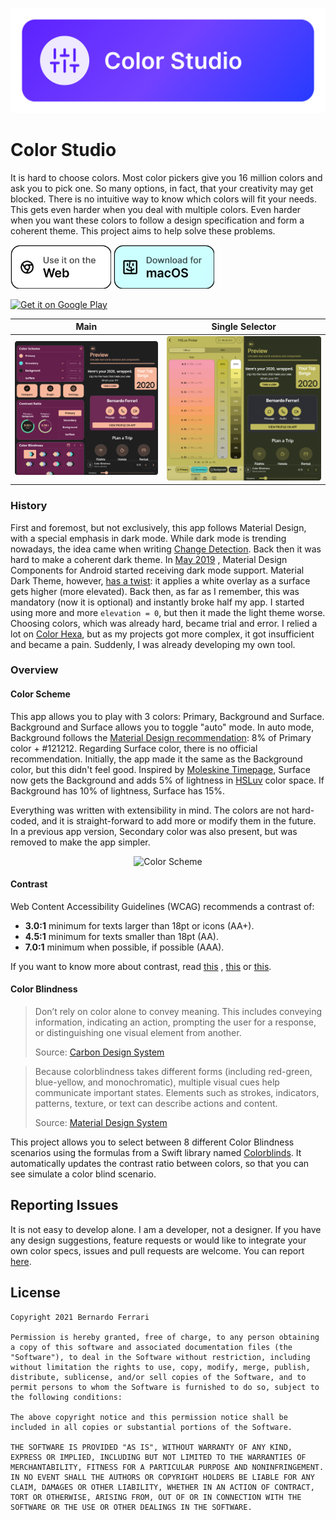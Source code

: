 ![Image of Color Studio](assets/header.png)

# Color Studio

It is hard to choose colors. Most color pickers give you 16 million colors and ask you to pick one. So many options, in
fact, that your creativity may get blocked. There is no intuitive way to know which colors will fit your needs. This
gets even harder when you deal with multiple colors. Even harder when you want these colors to follow a design
specification and form a coherent theme. This project aims to help solve these problems.

<a href="https://bernaferrari.github.io/color-studio"><img src="assets/try_web.png" height="70"/></a> <a href="https://github.com/bernaferrari/color-studio/releases"><img src="assets/try_macOS.png" height="70"/></a>

[<img src="https://play.google.com/intl/en_us/badges/images/generic/en-play-badge.png" alt="Get it on Google Play" height="80">](https://play.google.com/store/apps/details?id=com.bernaferrari.colorstudio)

| Main | Single Selector |
|:-:|:-:|
| ![First](assets/web_0.png?raw=true) | ![Sec](assets/web_1.png?raw=true) |

### History

First and foremost, but not exclusively, this app follows Material Design, with a special emphasis in dark mode. While
dark mode is trending nowadays, the idea came when
writing [Change Detection](https://github.com/bernaferrari/ChangeDetection). Back then it was hard to make a coherent
dark theme. In [May 2019](https://github.com/material-components/material-components-android/releases/tag/1.1.0-alpha06)
, Material Design Components for Android started receiving dark mode support. Material Dark Theme,
however, [has a twist](https://material.io/design/color/dark-theme.html#properties): it applies a white overlay as a
surface gets higher (more elevated). Back then, as far as I remember, this was mandatory (now it is optional) and
instantly broke half my app. I started using more and more `elevation = 0`, but then it made the light theme worse.
Choosing colors, which was already hard, became trial and error. I relied a lot
on [Color Hexa](https://www.colorhexa.com/), but as my projects got more complex, it got insufficient and became a pain.
Suddenly, I was already developing my own tool.

### Overview

#### Color Scheme

This app allows you to play with 3 colors: Primary, Background and Surface. Background and Surface allows you to
toggle "auto" mode. In auto mode, Background follows
the [Material Design recommendation](https://material.io/design/color/dark-theme.html#properties): 8% of Primary color +
#121212. Regarding Surface color, there is no official recommendation. Initially, the app made it the same as the
Background color, but this didn't feel good. Inspired
by [Moleskine Timepage](https://apps.apple.com/us/app/timepage/id989178902), Surface now gets the Background and adds 5%
of lightness in [HSLuv](http://www.hsluv.org/) color space. If Background has 10% of lightness, Surface has 15%.

Everything was written with extensibility in mind. The colors are not hard-coded, and it is straight-forward to add more
or modify them in the future. In a previous app version, Secondary color was also present, but was removed to make the
app simpler.

<p align="center"><img src="assets/color_scheme.jpg?raw=true" alt="Color Scheme" height="350px"></p>

#### Contrast

Web Content Accessibility Guidelines (WCAG) recommends a contrast of:

- **3.0:1** minimum for texts larger than 18pt or icons (AA+).
- **4.5:1** minimum for texts smaller than 18pt (AA).
- **7.0:1** minimum when possible, if possible (AAA).

If you want to know more about contrast, read [this](https://usecontrast.com/guide)
, [this](https://www.w3.org/TR/WCAG21/#contrast-minimum)
or [this](https://www.carbondesignsystem.com/guidelines/accessibility/color/).

#### Color Blindness

> Don’t rely on color alone to convey meaning. This includes conveying information, indicating an action, prompting the user for a response, or distinguishing one visual element from another.
>
> Source: [Carbon Design System](https://www.carbondesignsystem.com/guidelines/accessibility/color/)

> Because colorblindness takes different forms (including red-green, blue-yellow, and monochromatic), multiple visual cues help communicate important states. Elements such as strokes, indicators, patterns, texture, or text can describe actions and content.
>
> Source: [Material Design System](https://material.io/design/usability/accessibility.html#color-contrast)

This project allows you to select between 8 different Color Blindness scenarios using the formulas from a Swift library
named [Colorblinds](https://github.com/jdekock/Colorblinds). It automatically updates the contrast ratio between colors,
so that you can see simulate a color blind scenario.

## Reporting Issues

It is not easy to develop alone. I am a developer, not a designer. If you have any design suggestions, feature requests
or would like to integrate your own color specs, issues and pull requests are welcome. You can
report [here](https://github.com/bernaferrari/color-studio/issues).

## License

    Copyright 2021 Bernardo Ferrari

    Permission is hereby granted, free of charge, to any person obtaining a copy of this software and associated documentation files (the "Software"), to deal in the Software without restriction, including without limitation the rights to use, copy, modify, merge, publish, distribute, sublicense, and/or sell copies of the Software, and to permit persons to whom the Software is furnished to do so, subject to the following conditions:

    The above copyright notice and this permission notice shall be included in all copies or substantial portions of the Software.

    THE SOFTWARE IS PROVIDED "AS IS", WITHOUT WARRANTY OF ANY KIND, EXPRESS OR IMPLIED, INCLUDING BUT NOT LIMITED TO THE WARRANTIES OF MERCHANTABILITY, FITNESS FOR A PARTICULAR PURPOSE AND NONINFRINGEMENT. IN NO EVENT SHALL THE AUTHORS OR COPYRIGHT HOLDERS BE LIABLE FOR ANY CLAIM, DAMAGES OR OTHER LIABILITY, WHETHER IN AN ACTION OF CONTRACT, TORT OR OTHERWISE, ARISING FROM, OUT OF OR IN CONNECTION WITH THE SOFTWARE OR THE USE OR OTHER DEALINGS IN THE SOFTWARE.
